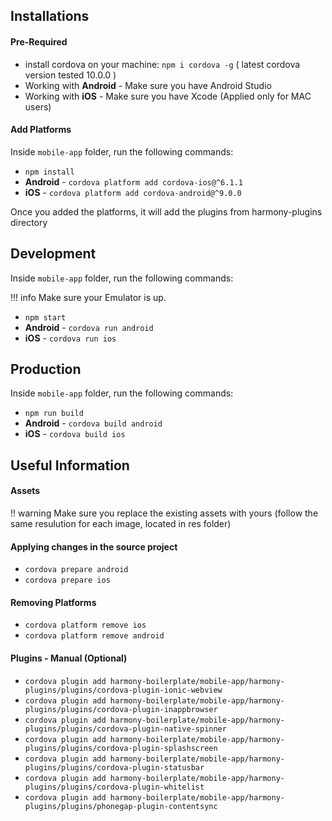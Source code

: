 ## Installations

#### Pre-Required

- install cordova on your machine: `npm i cordova -g` ( latest cordova version tested 10.0.0 )
- Working with <b>Android</b> - Make sure you have Android Studio
- Working with <b>iOS</b> - Make sure you have Xcode (Applied only for MAC users)


#### Add Platforms
Inside `mobile-app` folder, run the following commands:

- `npm install`
- <b>Android</b> - `cordova platform add cordova-ios@^6.1.1`
- <b>iOS</b> - `cordova platform add cordova-android@^9.0.0`

Once you added the platforms, it will add the plugins from harmony-plugins directory

## Development

Inside `mobile-app` folder, run the following commands:

!!! info
    Make sure your Emulator is up. <br />

- `npm start`
- <b>Android</b> - `cordova run android`
- <b>iOS</b> - `cordova run ios`

## Production
Inside `mobile-app` folder, run the following commands:

- `npm run build`
- <b>Android</b> - `cordova build android`
- <b>iOS</b> - `cordova build ios`

## Useful Information

#### Assets

!! warning
    Make sure you replace the existing assets with yours (follow the same resulution for each image, located in res folder)


#### Applying changes in the source project

- `cordova prepare android`
- `cordova prepare ios`

#### Removing Platforms
- `cordova platform remove ios`
- `cordova platform remove android`

#### Plugins - Manual (Optional)

- `cordova plugin add harmony-boilerplate/mobile-app/harmony-plugins/plugins/cordova-plugin-ionic-webview`
- `cordova plugin add harmony-boilerplate/mobile-app/harmony-plugins/plugins/cordova-plugin-inappbrowser`
- `cordova plugin add harmony-boilerplate/mobile-app/harmony-plugins/plugins/cordova-plugin-native-spinner`
- `cordova plugin add harmony-boilerplate/mobile-app/harmony-plugins/plugins/cordova-plugin-splashscreen`
- `cordova plugin add harmony-boilerplate/mobile-app/harmony-plugins/plugins/cordova-plugin-statusbar`
- `cordova plugin add harmony-boilerplate/mobile-app/harmony-plugins/plugins/cordova-plugin-whitelist`
- `cordova plugin add harmony-boilerplate/mobile-app/harmony-plugins/plugins/phonegap-plugin-contentsync`
